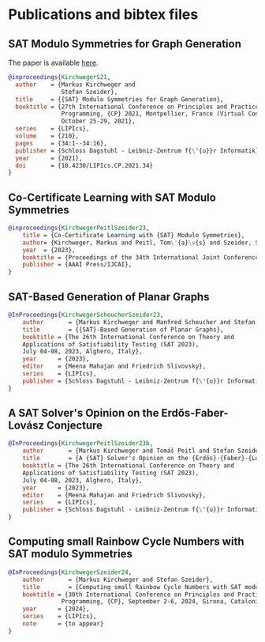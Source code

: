 # Publications and bibtex files

## SAT Modulo Symmetries for Graph Generation

The paper is available [here](https://publik.tuwien.ac.at/files/publik_300078.pdf).

```bibtex
@inproceedings{KirchwegerS21,
  author    = {Markus Kirchweger and
               Stefan Szeider},
  title     = {{SAT} Modulo Symmetries for Graph Generation},
  booktitle = {27th International Conference on Principles and Practice of Constraint
               Programming, {CP} 2021, Montpellier, France (Virtual Conference),
               October 25-29, 2021},
  series    = {LIPIcs},
  volume    = {210},
  pages     = {34:1--34:16},
  publisher = {Schloss Dagstuhl - Leibniz-Zentrum f{\"{u}}r Informatik},
  year      = {2021},
  doi       = {10.4230/LIPIcs.CP.2021.34}
}
```

## Co-Certificate Learning with SAT Modulo Symmetries
```bibtex
@inproceedings{KirchwegerPeitlSzeider23,
	title = {Co-Certificate Learning with {SAT} Modulo Symmetries},
	author= {Kirchweger, Markus and Peitl, Tom\'{a}\v{s} and Szeider, Stefan},
	year  = {2023},
	booktitle = {Proceedings of the 34th International Joint Conference on Artificial Intelligence, IJCAI 2023},
	publisher = {AAAI Press/IJCAI}, 
}
```

## SAT-Based Generation of Planar Graphs
```bibtex
@InProceedings{KirchwegerScheucherSzeider23,
	author       = {Markus Kirchweger and Manfred Scheucher and Stefan Szeider},
	title        = {{SAT}-Based Generation of Planar Graphs},
	booktitle = {The 26th International Conference on Theory and
	Applications of Satisfiability Testing (SAT 2023),
	July 04-08, 2023, Alghero, Italy},
	year      = {2023},
	editor    = {Meena Mahajan and Friedrich Slivovsky},
	series    = {LIPIcs},
	publisher = {Schloss Dagstuhl - Leibniz-Zentrum f{\"{u}}r Informatik},
}
```

## A SAT Solver's Opinion on the Erdős-Faber-Lovász Conjecture
```bibtex
@InProceedings{KirchwegerPeitlSzeider23b,
	author       = {Markus Kirchweger and Tomáš Peitl and Stefan Szeider},
	title        = {A {SAT} Solver's Opinion on the {Erdős}-{Faber}-{Lovász} Conjecture},
	booktitle = {The 26th International Conference on Theory and
	Applications of Satisfiability Testing (SAT 2023),
	July 04-08, 2023, Alghero, Italy},
	year      = {2023},
	editor    = {Meena Mahajan and Friedrich Slivovsky},
	series    = {LIPIcs},
	publisher = {Schloss Dagstuhl - Leibniz-Zentrum f{\"{u}}r Informatik},
}

```

## Computing small Rainbow Cycle Numbers with SAT modulo Symmetries
```bibtex
@InProceedings{KirchwegerSzeider24,
	author       = {Markus Kirchweger and Stefan Szeider},
	title        = {Computing small Rainbow Cycle Numbers with SAT modulo Symmetries},
	booktitle = {30th International Conference on Principles and Practice of Constraint
               Programming, {CP}, September 2-6, 2024, Girona, Catalonia},
	year      = {2024},
	series    = {LIPIcs},
	note      = {to appear}
}

```
